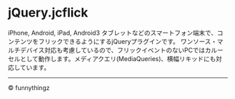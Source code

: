 jQuery.jcflick
=======

iPhone, Android, iPad, Android3 タブレットなどのスマートフォン端末で、コンテンツをフリックできるようにするjQueryプラグインです。 ワンソース・マルチデバイス対応も考慮しているので、フリックイベントのないPCではカルーセルとして動作します。メディアクエリ(MediaQueries)、横幅リキッドにも対応しています。

<hr>

&copy; funnythingz
